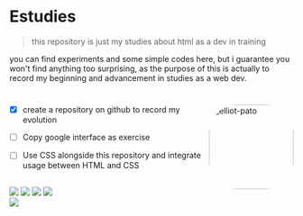 # **Estudies**

> this repository is just my studies about html as a dev in training

you can find experiments and some simple codes here, but i guarantee you won't find anything too surprising, as the purpose of this is actually to record my beginning and advancement in studies as a web dev.

#
<img align="right" alt="elliot-pato" height="150" style="border-radius:50px;" src="https://c.tenor.com/cCjeshbh1J0AAAAj/dino-pixelated.gif">


- [x] create a repository on github to record my evolution
- [ ] Copy google interface as exercise
- [ ] Use CSS alongside this repository and integrate usage between HTML and CSS


##

<div>
    <a href = "mailto:elliotvallentin@gmail.com"><img src="https://img.shields.io/badge/-Gmail-%23333?style=for-the-badge&logo=gmail&logoColor=white" target="_blank"></a>
    <a href="https://instagram.com/eu_elliot" target="_blank"><img src="https://img.shields.io/badge/-Instagram-%23E4405F?style=for-the-badge&logo=instagram&logoColor=white" target="_blank"></a>
    <a href="https://www.youtube.com/channel/UCIGnAg1gqMD3Uu7X1cFzXiA" target="_blank"><img src="https://img.shields.io/badge/YouTube-FF0000?style=for-the-badge&logo=youtube&logoColor=white" target="_blank"></a>
    <a href="https://discord.gg/5z9yXXqPsU" target="_blank"><img src="https://img.shields.io/badge/Discord-7289DA?style=for-the-badge&logo=discord&logoColor=white" target="_blank"></a>

</div>
<img src="https://i.pinimg.com/originals/fd/c5/d7/fdc5d7cf41e49a3b9127a3ff8f462dc3.gif">